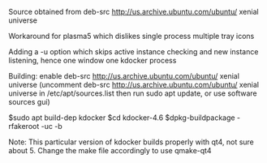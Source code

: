 Source obtained from deb-src http://us.archive.ubuntu.com/ubuntu/ xenial universe 

Workaround for plasma5 which dislikes single process multiple tray icons

Adding a -u option which skips active instance checking and new instance listening, hence one window one kdocker process

Building:
enable deb-src http://us.archive.ubuntu.com/ubuntu/ xenial universe
(uncomment deb-src http://us.archive.ubuntu.com/ubuntu/ xenial universe in /etc/apt/sources.list then run sudo apt update, or use software sources gui)

$sudo apt build-dep kdocker
$cd kdocker-4.6
$dpkg-buildpackage -rfakeroot -uc -b

Note:
This particular version of kdocker builds properly with qt4, not sure about 5. Change the make file accordingly to use qmake-qt4
